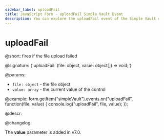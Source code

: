 ```yaml
---
sidebar_label: uploadFail
title: JavaScript Form - uploadFail Simple Vault Event 
description: You can explore the uploadFail event of the Simple Vault control of Form in the documentation of the DHTMLX JavaScript UI library. Browse developer guides and API reference, try out code examples and live demos, and download a free 30-day evaluation version of DHTMLX Suite.
---
```


# uploadFail

@short: fires if the file upload failed

@signature: {'uploadFail: (file: object, value: object[]) => void;'}

@params:
- `file: object` - the file object
- `value: array` - the current value of the control

@example:
form.getItem("simpleVault").events.on("uploadFail", function(file, value) {
    console.log("uploadFail", file, value);
});

@descr:

@changelog:

The **value** parameter is added in v7.0.

